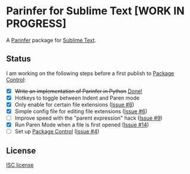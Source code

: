 # Parinfer for Sublime Text [WORK IN PROGRESS]

A [Parinfer] package for [Sublime Text].

## Status

I am working on the following steps before a first publish to [Package Control]:

* [x] ~~Write an implementation of Parinfer in Python~~ [Done!](https://github.com/oakmac/parinfer.py)
* [x] Hotkeys to toggle between Indent and Paren mode
* [x] Only enable for certain file extensions ([Issue #6](https://github.com/oakmac/sublime-text-parinfer/issues/6))
* [x] Simple config file for editing file extensions ([Issue #6](https://github.com/oakmac/sublime-text-parinfer/issues/6))
* [ ] Improve speed with the "parent expression" hack ([Issue #9](https://github.com/oakmac/sublime-text-parinfer/issues/9))
* [x] Run Paren Mode when a file is first opened ([Issue #14](https://github.com/oakmac/sublime-text-parinfer/issues/14))
* [ ] Set up [Package Control](https://packagecontrol.io/) ([Issue #4](https://github.com/oakmac/sublime-text-parinfer/issues/4))

## License

[ISC license]

[Parinfer]:http://shaunlebron.github.io/parinfer/
[Sublime Text]:http://www.sublimetext.com/
[Package Control]:https://packagecontrol.io/
[ISC License]:LICENSE.md
